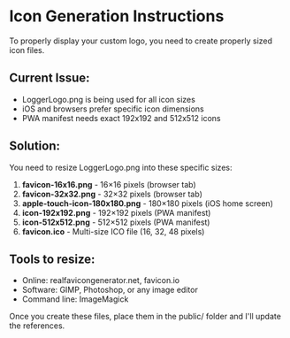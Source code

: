 # Icon Generation Instructions

To properly display your custom logo, you need to create properly sized icon files.

## Current Issue:
- LoggerLogo.png is being used for all icon sizes
- iOS and browsers prefer specific icon dimensions
- PWA manifest needs exact 192x192 and 512x512 icons

## Solution:
You need to resize LoggerLogo.png into these specific sizes:

1. **favicon-16x16.png** - 16×16 pixels (browser tab)
2. **favicon-32x32.png** - 32×32 pixels (browser tab)  
3. **apple-touch-icon-180x180.png** - 180×180 pixels (iOS home screen)
4. **icon-192x192.png** - 192×192 pixels (PWA manifest)
5. **icon-512x512.png** - 512×512 pixels (PWA manifest)
6. **favicon.ico** - Multi-size ICO file (16, 32, 48 pixels)

## Tools to resize:
- Online: realfavicongenerator.net, favicon.io
- Software: GIMP, Photoshop, or any image editor
- Command line: ImageMagick

Once you create these files, place them in the public/ folder and I'll update the references.
